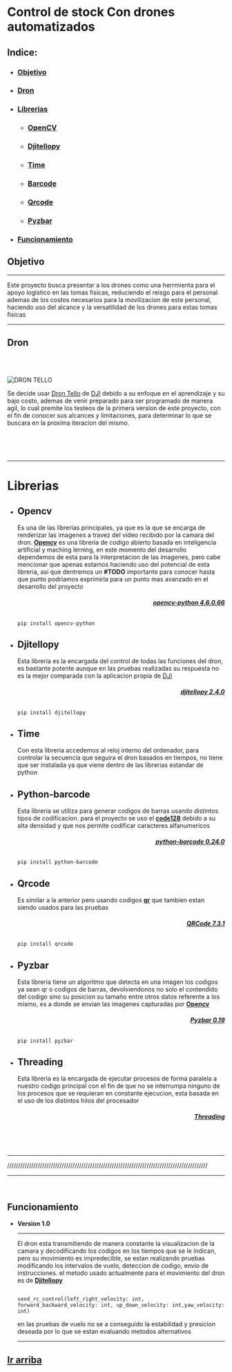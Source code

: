 # Control de stock Con drones automatizados
<a name="top"></a>
## **Indice:**
- ### [**Objetivo**](#Item1)
- ### [**Dron**](#Item2)
- ### [**Librerias**](#Item3)  
    - ### [**OpenCV**](#Item4)  
    - ### [**Djitellopy**](#Item5)  
    - ### [**Time**](#Item6)  
    - ### [**Barcode**](#Item7)  
    - ### [**Qrcode**](#Item8)  
    - ### [**Pyzbar**](#Item9)  
- ### [**Funcionamiento**](#Item10)  



<a name="Item1"></a>
## **Objetivo** 

---
Este proyecto busca presentar a los drones como una herrmienta para el apoyo logistico en las tomas fisicas, reduciendo el reisgo para el personal ademas de los costos necesarios para la movilizacion de este personal, haciendo uso del alcance y la versatilidad de los drones para estas tomas fisicas 

---

<a name="Item2"></a>
## **Dron**
<br/>
<br/>

![DRON TELLO](https://skymotion.com.co/wp-content/uploads/2020/06/medium_aeb2fa7f-0bb6-4c10-a8a9-b75b39e9527d.jpg)


Se decide usar [Dron Tello](https://m.dji.com/product/tello) de [DJI](https://www.dji.com/)
 debido a su enfoque en el aprendizaje y su bajo costo, ademas de venir preparado para ser programado de manera agil, lo cual premite los testeos de la primera version de este proyecto, con el fin de conocer sus alcances y limitaciones, para determinar lo que se buscara en la proxima iteracion del mismo.

<br/>
<br/>
<br/>



***

<a name="Item3"></a>
# **Librerias**


<a name="Item4"></a>
- ## **Opencv** 
    
  Es una de las librerias principales, ya que es la que se encarga de renderizar las imagenes a travez del video recibido por la camara del dron. [**Opencv**](https://opencv.org/) es una libreria de codigo abierto basada en inteligencia artificial y maching lerning, en este momento del desarrollo dependemos de esta para la interpretacion de las imagenes, pero cabe mencionar que apenas estamos haciendo uso del potencial de esta libreria, asi que dentremos un **#TODO** importante para conocer hasta que punto podriamos exprimirla para un punto mas avanzado en el desarrollo del proyecto  

  ######  <div style="text-align: right">[**opencv-python 4.6.0.66**](https://pypi.org/project/opencv-python/)
  ~~~
  pip install opencv-python
  ~~~

<a name="Item5"></a>
- ## **Djitellopy** 
    
  Esta libreria es la encargada del control de todas las funciones del dron, es bastante potente aunque en las pruebas realizadas su respuesta no es la mejor comparada con la aplicacion propia de [DJI](https://www.dji.com/)
  ######  <div style="text-align: right">[**djitellopy 2.4.0**](https://pypi.org/project/djitellopy/)  
  ~~~
  pip install djitellopy
  ~~~

<a name="Item6"></a>

- ## **Time**
  
  Con esta libreria accedemos al reloj interno del ordenador, para controlar la secuencia que seguira el dron basados en tiempos, no tiene que ser instalada ya que viene dentro de las librerias estandar de python

<a name="Item7"></a>

- ## **Python-barcode**

  Esta libreria se utiliza para generar codigos de barras usando distintos tipos de codificacion. para el proyecto se uso el [**code128**]( https://es.wikipedia.org/wiki/Code_128) debido a su alta densidad y que nos permite codificar caracteres alfanumericos
    ######  <div style="text-align: right">[**python-barcode 0.24.0**](https://pypi.org/project/python-barcode/)
  ~~~
  pip install python-barcode
  ~~~

<a name="Item8"></a>

- ## **Qrcode** 
    
    Es similar a la anterior pero usando codigos [**qr**]() que tambien estan siendo usados para las pruebas
    ######  <div style="text-align: right">[**QRCode 7.3.1**](https://pypi.org/project/qrcode/)
    ~~~
    pip install qrcode
    ~~~

<a name="Item9"></a>

- ## **Pyzbar** 
    
    Esta libreria tiene un algoritmo que detecta en una imagen los codigos ya sean qr o codigos de barras, devolviendonos no solo el contendido del codigo sino su posicion su tamaño entre otros datos referente a los mismo, es a donde se envian las imagenes capturadas por [**Opencv**](https://opencv.org/)
    ######  <div style="text-align: right">[**Pyzbar 0.19**](https://pypi.org/project/pyzbar/)
    ~~~
    pip install pyzbar
    ~~~

- ## **Threading** 
    
    Esta libreria es la encargada de ejecutar procesos de forma paralela a nuestro codigo principal con el fin de que no se interrumpa ninguno de los procesos que se requieran en constante ejecucion, esta basada en el uso de los distintos hilos del procesador  
    ###### <div style="text-align: right">[**Threading**](https://docs.python.org/es/3.8/library/threading.html)


 
    <br/>
    <br/>

---
////////////////////////////////////////////////////////////////////////////////////////////

---

<br/>


<a name="Item10"></a>

## **Funcionamiento**


- **Version 1.0**

  ---

    El dron esta transmitiendo de manera constante la visualizacion de la camara y decodificando los codigos en los tiempos que se le indican, pero su movimiento es impredecible, se estan realizando pruebas modificando los intervalos de vuelo, deteccion de codigo, envio de instrucciones. el metodo usado actualmente para el movimiento del dron es de [**Djitellopy**](#Item5)  

    ~~~

    send_rc_control(left_right_velocity: int, forward_backward_velocity: int, up_down_velocity: int,yaw_velocity: int)

    ~~~

    en las pruebas de vuelo no se a conseguido la estabilidad y presicion deseada por lo que se estan evaluando metodos  alternativos

  ---

 ## [**Ir arriba**](#top) 


